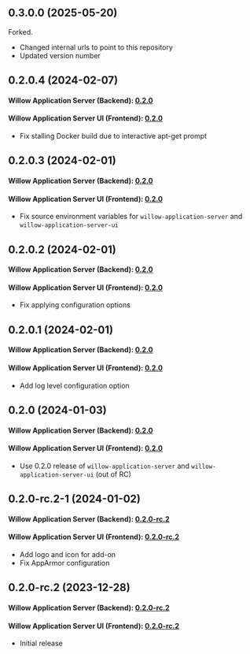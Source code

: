 ## 0.3.0.0 (2025-05-20)

Forked. 

- Changed internal urls to point to this repository
- Updated version number

## 0.2.0.4 (2024-02-07)

#### Willow Application Server (Backend): [0.2.0](https://github.com/toverainc/willow-application-server/tree/0.2.0)

#### Willow Application Server UI (Frontend): [0.2.0](https://github.com/toverainc/willow-application-server-ui/tree/0.2.0)

- Fix stalling Docker build due to interactive apt-get prompt

## 0.2.0.3 (2024-02-01)

#### Willow Application Server (Backend): [0.2.0](https://github.com/toverainc/willow-application-server/tree/0.2.0)

#### Willow Application Server UI (Frontend): [0.2.0](https://github.com/toverainc/willow-application-server-ui/tree/0.2.0)

- Fix source environment variables for `willow-application-server` and `willow-application-server-ui`

## 0.2.0.2 (2024-02-01)

#### Willow Application Server (Backend): [0.2.0](https://github.com/toverainc/willow-application-server/tree/0.2.0)

#### Willow Application Server UI (Frontend): [0.2.0](https://github.com/toverainc/willow-application-server-ui/tree/0.2.0)

- Fix applying configuration options

## 0.2.0.1 (2024-02-01)

#### Willow Application Server (Backend): [0.2.0](https://github.com/toverainc/willow-application-server/tree/0.2.0)

#### Willow Application Server UI (Frontend): [0.2.0](https://github.com/toverainc/willow-application-server-ui/tree/0.2.0)

- Add log level configuration option

## 0.2.0 (2024-01-03)

#### Willow Application Server (Backend): [0.2.0](https://github.com/toverainc/willow-application-server/tree/0.2.0)

#### Willow Application Server UI (Frontend): [0.2.0](https://github.com/toverainc/willow-application-server-ui/tree/0.2.0)

- Use 0.2.0 release of `willow-application-server` and `willow-application-server-ui` (out of RC)

## 0.2.0-rc.2-1 (2024-01-02)

#### Willow Application Server (Backend): [0.2.0-rc.2](https://github.com/toverainc/willow-application-server/tree/0.2.0-rc.2)

#### Willow Application Server UI (Frontend): [0.2.0-rc.2](https://github.com/toverainc/willow-application-server-ui/tree/0.2.0-rc.2)

- Add logo and icon for add-on
- Fix AppArmor configuration

## 0.2.0-rc.2 (2023-12-28)

#### Willow Application Server (Backend): [0.2.0-rc.2](https://github.com/toverainc/willow-application-server/tree/0.2.0-rc.2)

#### Willow Application Server UI (Frontend): [0.2.0-rc.2](https://github.com/toverainc/willow-application-server-ui/tree/0.2.0-rc.2)

- Initial release


